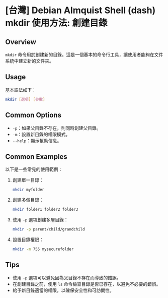# [台灣] Debian Almquist Shell (dash) mkdir 使用方法: 創建目錄

## Overview
`mkdir` 命令用於創建新的目錄。這是一個基本的命令行工具，讓使用者能夠在文件系統中建立新的文件夾。

## Usage
基本語法如下：
```bash
mkdir [選項] [參數]
```

## Common Options
- `-p`：如果父目錄不存在，則同時創建父目錄。
- `-m`：設置新目錄的權限模式。
- `--help`：顯示幫助信息。

## Common Examples
以下是一些常見的使用範例：

1. 創建單一目錄：
   ```bash
   mkdir myfolder
   ```

2. 創建多個目錄：
   ```bash
   mkdir folder1 folder2 folder3
   ```

3. 使用 `-p` 選項創建多層目錄：
   ```bash
   mkdir -p parent/child/grandchild
   ```

4. 設置目錄權限：
   ```bash
   mkdir -m 755 mysecurefolder
   ```

## Tips
- 使用 `-p` 選項可以避免因為父目錄不存在而導致的錯誤。
- 在創建目錄之前，使用 `ls` 命令檢查目錄是否已存在，以避免不必要的錯誤。
- 給予新目錄適當的權限，以確保安全性和可訪問性。